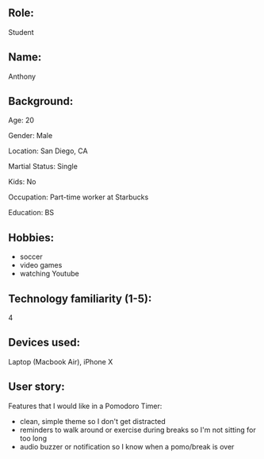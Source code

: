 ## Role: 
Student
## Name: 
Anthony
## Background:
Age: 20

Gender: Male

Location: San Diego, CA

Martial Status: Single

Kids: No

Occupation: Part-time worker at Starbucks

Education: BS
## Hobbies:
  * soccer
  * video games
  * watching Youtube
## Technology familiarity (1-5):
4
## Devices used:
Laptop (Macbook Air), iPhone X

## User story:
Features that I would like in a Pomodoro Timer:
* clean, simple theme so I don't get distracted
* reminders to walk around or exercise during breaks so I'm not sitting for too long
* audio buzzer or notification so I know when a pomo/break is over